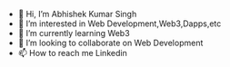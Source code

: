 - 👋 Hi, I’m Abhishek Kumar Singh
- 👀 I’m interested in Web Development,Web3,Dapps,etc
- 🌱 I’m currently learning Web3
- 💞️ I’m looking to collaborate on Web Development
- 📫 How to reach me Linkedin

<!---
abhishek1998s/abhishek1998s is a ✨ special ✨ repository because its `README.md` (this file) appears on your GitHub profile.
You can click the Preview link to take a look at your changes.
--->

